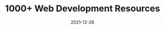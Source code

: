 ---
date: 2021-12-26
permalink: false
publisher: thepracticaldev
tags:
  - link-lists
  - development
target_url: https://dev.to/codewhiteweb/1000-web-development-resources-24mb
title: 1000+ Web Development Resources
---